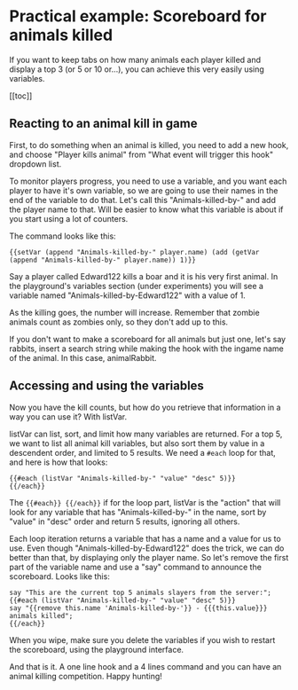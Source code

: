 # Practical example: Scoreboard for animals killed

If you want to keep tabs on how many animals each player killed and display a top 3 (or 5 or 10 or...), you can achieve this very easily using variables.

[[toc]]

## Reacting to an animal kill in game

First, to do something when an animal is killed, you need to add a new hook, and choose "Player kills animal" from "What event will trigger this hook" dropdown list.

To monitor players progress, you need to use a variable, and you want each player to have it's own variable, so we are going to use their names in the end of the variable to do that. 
Let's call this "Animals-killed-by-" and add the player name to that. Will be easier to know what this variable is about if you start using a lot of counters. 

The command looks like this:

```
{{setVar (append "Animals-killed-by-" player.name) (add (getVar (append "Animals-killed-by-" player.name)) 1)}}
```

Say a player called Edward122 kills a boar and it is his very first animal. In the playground's variables section (under experiments) you will see a variable named "Animals-killed-by-Edward122" with a value of 1.

As the killing goes, the number will increase. Remember that zombie animals count as zombies only, so they don't add up to this.

If you don't want to make a scoreboard for all animals but just one, let's say rabbits, insert a search string while making the hook with the ingame name of the animal. In this case, animalRabbit.

## Accessing and using the variables

Now you have the kill counts, but how do you retrieve that information in a way you can use it? With listVar.

listVar can list, sort, and limit how many variables are returned. For a top 5, we want to list all animal kill variables, but also sort them by value in a descendent order, and limited to 5 results. We need a `#each` loop for that, and here is how that looks:

```
{{#each (listVar "Animals-killed-by-" "value" "desc" 5)}} 
{{/each}} 
```


The <code v-pre>{{#each}} {{/each}}</code> if for the loop part, listVar is the "action" that will look for any variable that has "Animals-killed-by-" in the name, sort by "value" in "desc" order and return 5 results, ignoring all others.

Each loop iteration returns a variable that has a name and a value for us to use. Even though "Animals-killed-by-Edward122" does the trick, we can do better than that, by displaying only the player name. So let's remove the first part of the variable name and use a "say" command to announce the scoreboard. Looks like this:

```
say "This are the current top 5 animals slayers from the server:"; 
{{#each (listVar "Animals-killed-by-" "value" "desc" 5)}} 
say "{{remove this.name 'Animals-killed-by-'}} - {{{this.value}}} animals killed"; 
{{/each}} 
```
When you wipe, make sure you delete the variables if you wish to restart the scoreboard, using the playground interface. 

And that is it. A one line hook and a 4 lines command and you can have an animal killing competition. Happy hunting!

